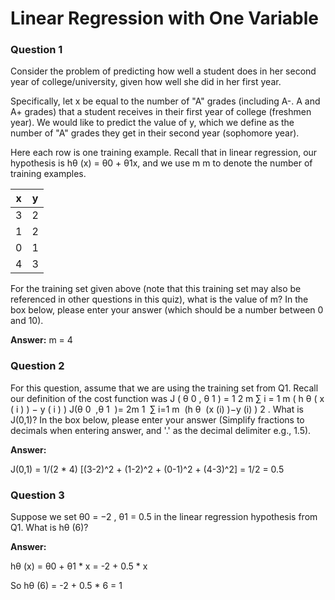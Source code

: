 # Linear Regression with One Variable

### Question 1

Consider the problem of predicting how well a student does in her second year of college/university, given how well she did in her first year.

Specifically, let x be equal to the number of "A" grades (including A-. A and A+ grades) that a student receives in their first year of college (freshmen year). We would like to predict the value of y, which we define as the number of "A" grades they get in their second year (sophomore year).

Here each row is one training example. Recall that in linear regression, our hypothesis is  hθ (x) = θ0 + θ1x, and we use  m m to denote the number of training examples.

|x|y|
|---|---|
| 3 | 2 |
| 1 | 2 |
| 0 | 1 |
| 4 | 3 |


For the training set given above (note that this training set may also be referenced in other questions in this quiz), what is the value of m? In the box below, please enter your answer (which should be a number between 0 and 10).

**Answer:** m = 4


### Question 2

For this question, assume that we are  using the training set from Q1. Recall our definition of the  cost function was  J ( θ 0 , θ 1 ) = 1 2 m ∑ i = 1 m ( h θ ( x ( i ) ) − y ( i ) ) J(θ  0 ​  ,θ  1 ​  )=  2m 1 ​  ∑  i=1 m ​  (h  θ ​  (x  (i)  )−y  (i)  )  2  .  What is J(0,1)? In the box below,  please enter your answer (Simplify fractions to decimals when entering answer, and '.' as the decimal delimiter e.g., 1.5).

**Answer:**

J(0,1) = 1/(2 * 4) [(3-2)^2 + (1-2)^2 + (0-1)^2 + (4-3)^2] = 1/2 = 0.5

### Question 3

Suppose we set θ0 = −2 , θ1 = 0.5 in the linear regression hypothesis from Q1. What is  hθ (6)?

**Answer:**

hθ (x) = θ0 + θ1 * x = -2 + 0.5 * x

So hθ (6) = -2 + 0.5 * 6 = 1
